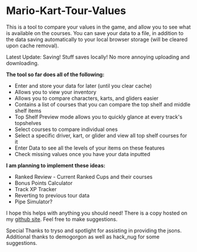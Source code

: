 # Mario-Kart-Tour-Values
This is a tool to compare your values in the game, and allow you to see what is available on the courses. You can save your data to a file, in addition to the data saving automatically to your local browser storage (will be cleared upon cache removal). 

Latest Update: Saving! Stuff saves locally! No more annoying uploading and downloading.

**The tool so far does all of the following:**
- Enter and store your data for later (until you clear cache)
- Allows you to view your inventory
- Allows you to compare characters, karts, and gliders easier
- Contains a list of courses that you can compare the top shelf and middle shelf items
- Top Shelf Preview mode allows you to quickly glance at every track's topshelves
- Select courses to compare individual ones
- Select a specific driver, kart, or glider and view all top shelf courses for it
- Enter Data to see all the levels of your items on these features
- Check missing values once you have your data inputted

**I am planning to implement these ideas:**
- Ranked Review - Current Ranked Cups and their courses
- Bonus Points Calculator
- Track XP Tracker
- Reverting to previous tour data
- Pipe Simulator?

I hope this helps with anything you should need! There is a copy hosted on my [github site](https://halfhydra.github.io/MarioKartTourValues/main.html).
Feel free to make suggestions.

Special Thanks to tryso and spotlight for assisting in providing the jsons. Additional thanks to demogorgon as well as hack_nug for some suggestions.
